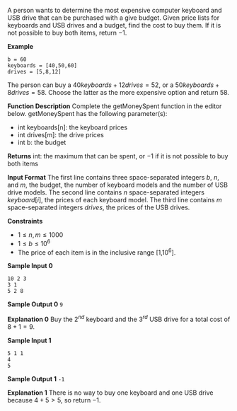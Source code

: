 A person wants to determine the most expensive computer keyboard and USB drive that can be purchased with a give budget. Given price lists for keyboards and USB drives and a budget, find the cost to buy them. If it is not possible to buy both items, return $-1$.

**Example**
```
b = 60
keyboards = [40,50,60]
drives = [5,8,12] 
```

The person can buy a $40keyboards + 12 drives = 52$, or a $50keyboards + 8 drives = 58$. Choose the latter as the more expensive option and return $58$.

**Function Description**
Complete the getMoneySpent function in the editor below.
getMoneySpent has the following parameter(s):

* int keyboards[n]: the keyboard prices
* int drives[m]: the drive prices
* int b: the budget

**Returns**
int: the maximum that can be spent, or $-1$ if it is not possible to buy both items

**Input Format**
The first line contains three space-separated integers $b$, $n$, and $m$, the budget, the number of keyboard models and the number of USB drive models.
The second line contains $n$  space-separated integers $keyboard[i]$, the prices of each keyboard model.
The third line contains $m$ space-separated integers $drives$, the prices of the USB drives.

**Constraints**
* $1 \leq n,m \leq 1000$
* $1 \leq b \leq 10$<sup>6</sup>
* The price of each item is in the inclusive range [1,10<sup>6</sup>].

**Sample Input 0**
```
10 2 3
3 1
5 2 8
```

**Sample Output 0**
```9```

**Explanation 0**
Buy the $2$<sup>$nd$</sup> keyboard and the $3$<sup>$rd$</sup> USB drive for a total cost of $8 + 1 = 9$.

**Sample Input 1**
```
5 1 1
4
5
```

**Sample Output 1**
```-1```

**Explanation 1**
There is no way to buy one keyboard and one USB drive because $4 + 5 > 5$, so return $-1$.
